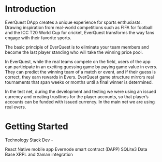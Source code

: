 # Introduction 
EverQuest DApp creates a unique experience for sports enthusiasts. Drawing inspiration from real-world competitions such as FIFA for football and the ICC T20 World Cup for cricket, EverQuest transforms the way fans engage with their favorite sports. 

The basic principle of EverQuest is to eliminate your team members and become the last player standing who will take the winning price pool. 

In EverQuest, while the real teams compete on the field, users of the app can participate in an exciting guessing game by paying game value in evers. They can predict the winning team of a match or event, and if their guess is correct, they earn rewards in Evers. EverQuest game structure mirrors real tournaments that span weeks or months until a final winner is determined. 

In the test net, during the development and testing we were using an issued currency and creating trustlines for the player accounts, so that player’s accounts can be funded with issued currency. In the main net we are using real evers.  

# Getting Started
Technology Stack
Dev -

React Native mobile app
Evernode smart contract (DAPP)
SQLite3 Data Base
XRPL and Xaman integration

